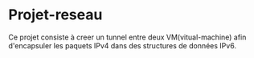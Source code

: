# Projet-reseau

Ce projet consiste à creer un tunnel entre deux VM(vitual-machine) afin d'encapsuler les paquets IPv4 dans des structures de données IPv6.
